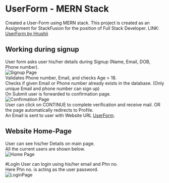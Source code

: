 # UserForm - MERN Stack
Created a User-Form using MERN stack. This project is created as an Assignment for StackFusion for the position of Full Stack Developer.
LINK: [UserForm by Hrushii](https://userformhp.netlify.app/)

## Working during signup
User form asks user his/her details during Signup (Name, Email, DOB, Phone number). <br>
![Signup Page](https://user-images.githubusercontent.com/76391397/224682016-fa837614-a1e1-4f9d-b031-c46724013d8c.png)<br>
Validates Phone number, Email, and checks Age > 18. <br>
Checks if given Email or Phone number already exists in the database. (Only unique Email and phone number can sign up) <br>
On Submit user is forwarded to confirmation page. <br>
![Confirmation Page](https://user-images.githubusercontent.com/76391397/224681996-8fe2178b-dc1f-43b5-9057-6513f33ac685.png)<br>
User can click on CONTINUE to complete verification and receive mail. OR the page automatically redirects to Profile. <br>
An Email is sent to user with Website URL [UserForm](https://userformhp.netlify.app/). <br>

## Website Home-Page
User can see his/her Details on main page. <br>
All the current users are shown below. <br>
![Home Page](https://user-images.githubusercontent.com/76391397/224681959-4a76204e-f986-40cc-be5d-2cfb81ba9dbf.png)

#LogIn
User can login using his/her email and Phn no. <br>
Here Phn no. is acting as the user password.<br>
![LoginPage](https://user-images.githubusercontent.com/76391397/224682040-f26a421c-bb12-459b-abbf-e3fa80cb135f.png)
